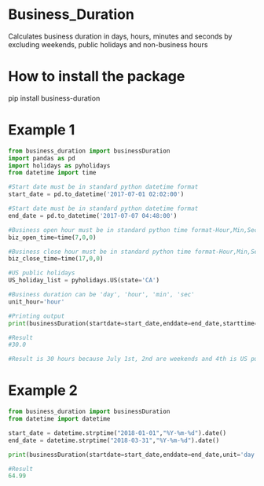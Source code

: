 # Business_Duration
Calculates business duration in days, hours, minutes and seconds by excluding weekends, public holidays and non-business hours

# How to install the package
pip install business-duration

# Example 1
```python
from business_duration import businessDuration
import pandas as pd
import holidays as pyholidays
from datetime import time

#Start date must be in standard python datetime format
start_date = pd.to_datetime('2017-07-01 02:02:00')

#Start date must be in standard python datetime format
end_date = pd.to_datetime('2017-07-07 04:48:00')

#Business open hour must be in standard python time format-Hour,Min,Sec
biz_open_time=time(7,0,0)

#Business close hour must be in standard python time format-Hour,Min,Sec
biz_close_time=time(17,0,0)

#US public holidays
US_holiday_list = pyholidays.US(state='CA')

#Business duration can be 'day', 'hour', 'min', 'sec'
unit_hour='hour'

#Printing output
print(businessDuration(startdate=start_date,enddate=end_date,starttime=biz_open_time,endtime=biz_close_time,holidaylist=US_holiday_list,unit=unit_hour))

#Result
#30.0

#Result is 30 hours because July 1st, 2nd are weekends and 4th is US public holiday. So 3 days remains with 10 business hours per day. 3 days*10 hours = 30 Hours
```

# Example 2
```python
from business_duration import businessDuration
from datetime import datetime

start_date = datetime.strptime("2018-01-01","%Y-%m-%d").date()
end_date = datetime.strptime("2018-03-31","%Y-%m-%d").date()

print(businessDuration(startdate=start_date,enddate=end_date,unit='day'))

#Result
64.99
```
